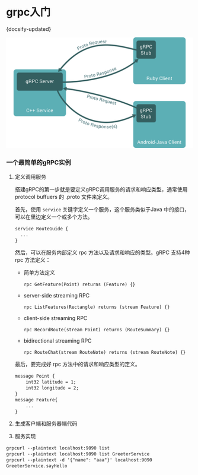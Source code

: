 # grpc入门
{docsify-updated}

<center><img src="pics/grpc.svg"></center>

### 一个最简单的gRPC实例

1. 定义调用服务
   
    搭建gRPC的第一步就是要定义gRPC调用服务的请求和响应类型，通常使用 protocol buffuers 的 .proto 文件来定义。

    首先，使用 `service`  关键字定义一个服务，这个服务类似于Java 中的接口，可以在里边定义一个或多个方法。
    ```
    service RouteGuide {
      ...
    }
    ```
    然后，可以在服务内部定义 rpc 方法以及请求和响应的类型。gRPC 支持4种 rpc 方法定义：

    + 简单方法定义
      ```
	  rpc GetFeature(Point) returns (Feature) {}
	  ```
    + server-side streaming RPC
      ```
	  rpc ListFeatures(Rectangle) returns (stream Feature) {}
	  ```
    + client-side streaming RPC
      ```
	  rpc RecordRoute(stream Point) returns (RouteSummary) {}
	  ```
    + bidirectional streaming RPC
      ```
	  rpc RouteChat(stream RouteNote) returns (stream RouteNote) {}
	  ```
	最后，要完成好 rpc 方法中的请求和响应类型的定义。
	```
	message Point {
		int32 latitude = 1;
		int32 longitude = 2;
	}
	message Feature{
		...
	}
	```

2. 生成客户端和服务器端代码
3. 服务实现


```
grpcurl --plaintext localhost:9090 list
grpcurl --plaintext localhost:9090 list GreeterService
grpcurl --plaintext -d '{"name": "aaa"}' localhost:9090 GreeterService.sayHello
```
